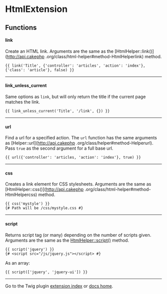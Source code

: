 HtmlExtension
=============================================

## Functions

#### link

Create an HTML link. Arguments are the same as the [HtmlHelper::link()](http://api.cakephp
.org/class/html-helper#method-HtmlHelperlink) method.

```jinja
{{ link('Title', {'controller': 'articles', 'action': 'index'}, {'class': 'article'}, false) }}
```

--------------------------------------------------

#### link_unless_current

Same options as `link`, but will only return the title if the current page matches the link.

```jinja
{{ link_unless_current('Title', '/link', {}) }}
```

--------------------------------------------------

#### url

Find a url for a specified action. The `url` function has the same arguments as [Helper::url](http://api.cakephp
.org/class/helper#method-Helperurl). Pass `true` as the second argument for a full base url.

```jinja
{{ url({'controller': 'articles, 'action': 'index'}, true) }}
```

--------------------------------------------------

#### css

Creates a link element for CSS stylesheets. Arguments are the same as [HtmlHelper::css()](http://api.cakephp
.org/class/html-helper#method-HtmlHelpercss) method.

```jinja
{{ css('mystyle') }}
{# Path will be /css/mystyle.css #}
```

--------------------------------------------------

#### script

Returns script tag (or many) depending on the number of scripts given. Arguments are the same as the
[HtmlHelper::script()](http://api.cakephp.org/class/html-helper#method-HtmlHelperscript) method.

```jinja
{{ script('jquery') }}
{# <script src="/js/jquery.js"></script> #}
```

As an array:
```jinja
{{ script(['jquery', 'jquery-ui']) }}
```

--------------------------------------------------

Go to the Twig plugin [extension index](index.md) or [docs home](../index.md).